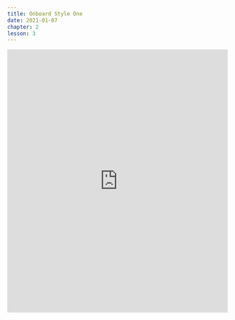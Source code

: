 ```yaml
---
title: Onboard Style One
date: 2021-01-07
chapter: 2
lesson: 3
---
```


<iframe width="100%" height="600" src="https://www.youtube.com/embed/ge_eB7tSLlw" title="YouTube video player" frameborder="0" allow="accelerometer; autoplay; clipboard-write; encrypted-media; gyroscope; picture-in-picture" allowfullscreen></iframe>